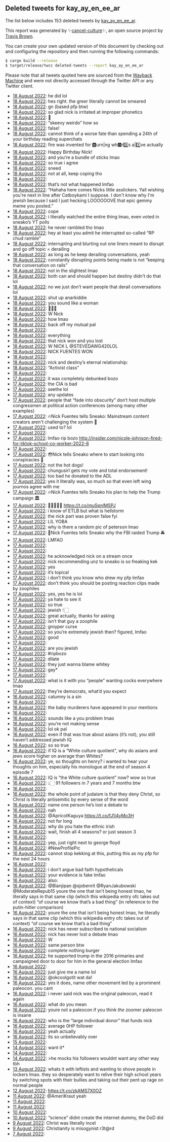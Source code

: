 ## Deleted tweets for kay_ay_en_ee_ar

The list below includes 153 deleted tweets by
[kay_ay_en_ee_ar](https://twitter.com/kay_ay_en_ee_ar).



This report was generated by ✨[cancel-culture](https://github.com/travisbrown/cancel-culture)✨,
an open source project by [Travis Brown](https://twitter.com/travisbrown).

You can create your own updated version of this document by checking out and configuring the
repository and then running the following commands:

```bash
$ cargo build --release
$ target/release/twcc deleted-tweets --report kay_ay_en_ee_ar
```

Please note that all tweets quoted here are sourced from the
[Wayback Machine](https://web.archive.org) and were not directly accessed through the Twitter API or
any Twitter client.

* [18 August 2022](https://web.archive.org/web/20220818091637/https://twitter.com/kay_ay_en_ee_ar/status/1560193283820748801): he did lol <!--1560193283820748801-->
* [18 August 2022](https://web.archive.org/web/20220818090505/https://twitter.com/kay_ay_en_ee_ar/status/1560190729300975618): hes right. the greer literally cannot be smeared <!--1560190729300975618-->
* [18 August 2022](https://web.archive.org/web/20220818074327/https://twitter.com/kay_ay_en_ee_ar/status/1560170120781217794): gn (based pfp btw) <!--1560170120781217794-->
* [18 August 2022](https://web.archive.org/web/20220818073316/https://twitter.com/kay_ay_en_ee_ar/status/1560167774495834112): so glad nick is irritated at improper phonetics <!--1560167774495834112-->
* [18 August 2022](https://web.archive.org/web/20220818071517/https://twitter.com/kay_ay_en_ee_ar/status/1560163163915649028): 🥶 <!--1560163163915649028-->
* [18 August 2022](https://web.archive.org/web/20220818071102/https://twitter.com/kay_ay_en_ee_ar/status/1560161777098362882): “skeevy weirdo” how so <!--1560161777098362882-->
* [18 August 2022](https://web.archive.org/web/20220818070644/https://twitter.com/kay_ay_en_ee_ar/status/1560149889790754817): false! <!--1560149889790754817-->
* [18 August 2022](https://web.archive.org/web/20220818061754/https://twitter.com/kay_ay_en_ee_ar/status/1560148884822937602): cannot think of a worse fate than spending a 24th of your birthday reading superchats <!--1560148884822937602-->
* [18 August 2022](https://web.archive.org/web/20220818084646/https://twitter.com/kay_ay_en_ee_ar/status/1560140594269327362): fire was invented for 🅱️urn|ng wh🅾️r3️⃣s a|1️⃣ve actually <!--1560140594269327362-->
* [18 August 2022](https://web.archive.org/web/20220818051018/https://twitter.com/kay_ay_en_ee_ar/status/1560131376485203968): Happy Birthday Nick! <!--1560131376485203968-->
* [18 August 2022](https://web.archive.org/web/20220818050132/https://twitter.com/kay_ay_en_ee_ar/status/1560128745842905088): and you’re a bundle of sticks lmao <!--1560128745842905088-->
* [18 August 2022](https://web.archive.org/web/20220818085107/https://twitter.com/kay_ay_en_ee_ar/status/1560128428317315073): so true i agree <!--1560128428317315073-->
* [18 August 2022](https://web.archive.org/web/20220818060334/https://twitter.com/kay_ay_en_ee_ar/status/1560128375653601281): sneed <!--1560128375653601281-->
* [18 August 2022](https://web.archive.org/web/20220818085107/https://twitter.com/kay_ay_en_ee_ar/status/1560128428317315073): not at all, keep coping tho <!--1560126106153402370-->
* [18 August 2022](https://web.archive.org/web/20220818044809/https://twitter.com/kay_ay_en_ee_ar/status/1560125920907862017):  <!--1560125920907862017-->
* [18 August 2022](https://web.archive.org/web/20220818051948/https://twitter.com/kay_ay_en_ee_ar/status/1560125518716063744): that’s not what happened lmfao <!--1560125518716063744-->
* [18 August 2022](https://web.archive.org/web/20220818044418/https://twitter.com/kay_ay_en_ee_ar/status/1560125092696412160): “Hahaha here comes Nicks little asslickers. Yall wishing you're next in line after Catboykami I suppose.  I don't know why I'm jewish because I said I just hecking LOOOOOOVE that epic gemmy meme you posted.” <!--1560125092696412160-->
* [18 August 2022](https://web.archive.org/web/20220818044245/https://twitter.com/kay_ay_en_ee_ar/status/1560124527857762305): cope <!--1560124527857762305-->
* [18 August 2022](https://web.archive.org/web/20220818085107/https://twitter.com/kay_ay_en_ee_ar/status/1560128428317315073): i literally watched the entire thing lmao, even voted in sneako’s YT polls <!--1560124047786221568-->
* [18 August 2022](https://web.archive.org/web/20220818085107/https://twitter.com/kay_ay_en_ee_ar/status/1560128428317315073): he never rambled tho lmao <!--1560123536013987842-->
* [18 August 2022](https://web.archive.org/web/20220818042840/https://twitter.com/kay_ay_en_ee_ar/status/1560121308603719680): hey at least you admit he interrupted so-called “RP chud ramble” <!--1560121308603719680-->
* [18 August 2022](https://web.archive.org/web/20220818042034/https://twitter.com/kay_ay_en_ee_ar/status/1560119304217104384): interrupting and blurting out one liners meant to disrupt and go off topic = derailing <!--1560119304217104384-->
* [18 August 2022](https://web.archive.org/web/20220818062905/https://twitter.com/kay_ay_en_ee_ar/status/1560118090893037570): as long as he keep derailing conversations, yeah <!--1560118090893037570-->
* [18 August 2022](https://web.archive.org/web/20220818051948/https://twitter.com/kay_ay_en_ee_ar/status/1560125518716063744): constantly disrupting points being made is not “keeping that conversation on rails” <!--1560114558244732928-->
* [18 August 2022](https://web.archive.org/web/20220818040414/https://twitter.com/kay_ay_en_ee_ar/status/1560114352509882368): not in the slightest lmao <!--1560114352509882368-->
* [18 August 2022](https://web.archive.org/web/20220818062905/https://twitter.com/kay_ay_en_ee_ar/status/1560118090893037570): both can and should happen but destiny didn’t do that lol <!--1560114237078396929-->
* [18 August 2022](https://web.archive.org/web/20220818035619/https://twitter.com/kay_ay_en_ee_ar/status/1560113138674057218): no we just don’t want people that derail conversations lol <!--1560113138674057218-->
* [18 August 2022](https://web.archive.org/web/20220818034601/https://twitter.com/kay_ay_en_ee_ar/status/1560110490482888706): shut up anarkiddie <!--1560110490482888706-->
* [18 August 2022](https://web.archive.org/web/20220818025842/https://twitter.com/kay_ay_en_ee_ar/status/1560086205882109954): you sound like a woman <!--1560086205882109954-->
* [18 August 2022](https://web.archive.org/web/20220818045344/https://twitter.com/kay_ay_en_ee_ar/status/1560083787190620160): 🧢🧢🧢 <!--1560083787190620160-->
* [18 August 2022](https://web.archive.org/web/20220818015936/https://twitter.com/kay_ay_en_ee_ar/status/1560083490833580032): W Nick <!--1560083490833580032-->
* [18 August 2022](https://web.archive.org/web/20220818014817/https://twitter.com/kay_ay_en_ee_ar/status/1560080634420367360): how lmao <!--1560080634420367360-->
* [18 August 2022](https://web.archive.org/web/20220818013647/https://twitter.com/kay_ay_en_ee_ar/status/1560077851004657670): back off my mutual pal <!--1560077851004657670-->
* [18 August 2022](https://web.archive.org/web/20220818042640/https://twitter.com/kay_ay_en_ee_ar/status/1560077460695285770):  <!--1560077460695285770-->
* [18 August 2022](https://web.archive.org/web/20220818013404/https://twitter.com/kay_ay_en_ee_ar/status/1560077059728281606): everything <!--1560077059728281606-->
* [18 August 2022](https://web.archive.org/web/20220818013404/https://twitter.com/kay_ay_en_ee_ar/status/1560077059728281606): that nick won and you lost <!--1560076704118358018-->
* [18 August 2022](https://web.archive.org/web/20220818013404/https://twitter.com/kay_ay_en_ee_ar/status/1560077059728281606): W NICK L @STEVEDAWG420LOL <!--1560076388538933250-->
* [18 August 2022](https://web.archive.org/web/20220818011341/https://twitter.com/kay_ay_en_ee_ar/status/1560072177625571328): NICK FUENTES WON <!--1560072177625571328-->
* [18 August 2022](https://web.archive.org/web/20220818011057/https://twitter.com/kay_ay_en_ee_ar/status/1560065806490386432):  <!--1560065806490386432-->
* [18 August 2022](https://web.archive.org/web/20220818002205/https://twitter.com/kay_ay_en_ee_ar/status/1560059231046438912): nick and destiny’s eternal relationship: <!--1560059231046438912-->
* [18 August 2022](https://web.archive.org/web/20220818005833/https://twitter.com/kay_ay_en_ee_ar/status/1560054957176508417): “Activist class” <!--1560054957176508417-->
* [18 August 2022](https://web.archive.org/web/20220818000345/https://twitter.com/kay_ay_en_ee_ar/status/1560054122157580289):  <!--1560054122157580289-->
* [17 August 2022](https://web.archive.org/web/20220817235326/https://twitter.com/kay_ay_en_ee_ar/status/1560051799893082114): it was completely debunked bozo <!--1560051799893082114-->
* [17 August 2022](https://web.archive.org/web/20220818075248/https://twitter.com/kay_ay_en_ee_ar/status/1560041389559259136): the CIA is bad <!--1560041389559259136-->
* [17 August 2022](https://web.archive.org/web/20220818054839/https://twitter.com/kay_ay_en_ee_ar/status/1560028518364467201): seethe lol <!--1560028518364467201-->
* [17 August 2022](https://web.archive.org/web/20220817222126/https://twitter.com/kay_ay_en_ee_ar/status/1560028409778012160): any updates <!--1560028409778012160-->
* [17 August 2022](https://web.archive.org/web/20220817222137/https://twitter.com/kay_ay_en_ee_ar/status/1560010045290680334): people that “fade into obscurity” don’t host multiple congressmen at political action conferences (among many other examples) <!--1560018031019020288-->
* [17 August 2022](https://web.archive.org/web/20220818050755/https://twitter.com/kay_ay_en_ee_ar/status/1560012504457150464): 🔥Nick Fuentes tells Sneako: Mainstream content creators aren't challenging the system 🎥 <!--1560012504457150464-->
* [17 August 2022](https://web.archive.org/web/20220817222137/https://twitter.com/kay_ay_en_ee_ar/status/1560010045290680334): used to? lol <!--1560010045290680334-->
* [17 August 2022](https://web.archive.org/web/20220817183923/https://twitter.com/kay_ay_en_ee_ar/status/1559972849837920256):  <!--1559972849837920256-->
* [17 August 2022](https://web.archive.org/web/20220817182855/https://twitter.com/kay_ay_en_ee_ar/status/1559970295276097536): lmfao rip bozo  http://insider.com/nicole-johnson-fired-for-tiktok-school-co-worker-2022-8 <!--1559970295276097536-->
* [17 August 2022](https://web.archive.org/web/20220818090849/https://twitter.com/kay_ay_en_ee_ar/status/1559968891627081729):  <!--1559968891627081729-->
* [17 August 2022](https://web.archive.org/web/20220817204937/https://twitter.com/kay_ay_en_ee_ar/status/1559966889262161920): 😳Nick tells Sneako where to start looking into conspiracies 👀 <!--1559966889262161920-->
* [17 August 2022](https://web.archive.org/web/20220818000056/https://twitter.com/kay_ay_en_ee_ar/status/1559965492152000512): not the hot dogs! <!--1559965492152000512-->
* [17 August 2022](https://web.archive.org/web/20220817170648/https://twitter.com/kay_ay_en_ee_ar/status/1559949424259960833): chungusirl gets my vote and total endorsement! <!--1559949424259960833-->
* [17 August 2022](https://web.archive.org/web/20220817194614/https://twitter.com/kay_ay_en_ee_ar/status/1559935234682097667): too bad he donated to the ADL <!--1559935234682097667-->
* [17 August 2022](https://web.archive.org/web/20220817160947/https://twitter.com/kay_ay_en_ee_ar/status/1559935099537342464): yes it literally was, so much so that even left wing journos agree with me <!--1559935099537342464-->
* [17 August 2022](https://web.archive.org/web/20220817174230/https://twitter.com/kay_ay_en_ee_ar/status/1559932005948833795): 🔥Nick Fuentes tells Sneako his plan to help the Trump campaign 🏛 <!--1559932005948833795-->
* [17 August 2022](https://web.archive.org/web/20220817102541/https://twitter.com/kay_ay_en_ee_ar/status/1559848936315174912): 🤩🤩🤩🤩🤩 https://t.co/muSpnlMSPJ <!--1559848936315174912-->
* [17 August 2022](https://web.archive.org/web/20220817124103/https://twitter.com/kay_ay_en_ee_ar/status/1559847686907609090): i know of ETLB but what is hellstorm <!--1559847686907609090-->
* [17 August 2022](https://web.archive.org/web/20220817183856/https://twitter.com/kay_ay_en_ee_ar/status/1559847304311578626): the nick part was proven false fyi <!--1559847304311578626-->
* [17 August 2022](https://web.archive.org/web/20220817101016/https://twitter.com/kay_ay_en_ee_ar/status/1559844537064988672): LIL YOBA <!--1559844537064988672-->
* [17 August 2022](https://web.archive.org/web/20220817100840/https://twitter.com/kay_ay_en_ee_ar/status/1559844441543917568): why is there a random pic of peterson lmao <!--1559844441543917568-->
* [17 August 2022](https://web.archive.org/web/20220817093447/https://twitter.com/kay_ay_en_ee_ar/status/1559835948040470528): 🚨Nick Fuentes tells Sneako why the FBI raided Trump 🚔 <!--1559835948040470528-->
* [17 August 2022](https://web.archive.org/web/20220817071205/https://twitter.com/kay_ay_en_ee_ar/status/1559799851386372098): LMFAO <!--1559799851386372098-->
* [17 August 2022](https://web.archive.org/web/20220817121206/https://twitter.com/kay_ay_en_ee_ar/status/1559794997381267456):  <!--1559794997381267456-->
* [17 August 2022](https://web.archive.org/web/20220817071922/https://twitter.com/kay_ay_en_ee_ar/status/1559790352734748672):  <!--1559790352734748672-->
* [17 August 2022](https://web.archive.org/web/20220817072126/https://twitter.com/kay_ay_en_ee_ar/status/1559789786814156800): he acknowledged nick on a stream once <!--1559789786814156800-->
* [17 August 2022](https://web.archive.org/web/20220817055509/https://twitter.com/kay_ay_en_ee_ar/status/1559779575344893952): nick recommending unz to sneako is so freaking kek <!--1559779575344893952-->
* [17 August 2022](https://web.archive.org/web/20220817164206/https://twitter.com/kay_ay_en_ee_ar/status/1559750120857542657): yes <!--1559750120857542657-->
* [17 August 2022](https://web.archive.org/web/20220817035059/https://twitter.com/kay_ay_en_ee_ar/status/1559749254322786304): it’s topical <!--1559749254322786304-->
* [17 August 2022](https://web.archive.org/web/20220817121718/https://twitter.com/kay_ay_en_ee_ar/status/1559742659094265864): i don’t think you know who drew my pfp lmfao <!--1559742659094265864-->
* [17 August 2022](https://web.archive.org/web/20220817025744/https://twitter.com/kay_ay_en_ee_ar/status/1559736005107875840): don’t think you should be posting reaction clips made by zoophiles <!--1559736005107875840-->
* [17 August 2022](https://web.archive.org/web/20220817025744/https://twitter.com/kay_ay_en_ee_ar/status/1559736005107875840): yes, yes he is lol <!--1559734072196431873-->
* [17 August 2022](https://web.archive.org/web/20220817025813/https://twitter.com/kay_ay_en_ee_ar/status/1559733935243943941): ya hate to see it <!--1559733935243943941-->
* [17 August 2022](https://web.archive.org/web/20220817024106/https://twitter.com/kay_ay_en_ee_ar/status/1559731512114905089): so true <!--1559731512114905089-->
* [17 August 2022](https://web.archive.org/web/20220817043724/https://twitter.com/kay_ay_en_ee_ar/status/1559729161626951685): jewish 👇🏻 <!--1559729161626951685-->
* [17 August 2022](https://web.archive.org/web/20220817022601/https://twitter.com/kay_ay_en_ee_ar/status/1559727875179384837): great actually, thanks for asking <!--1559727875179384837-->
* [17 August 2022](https://web.archive.org/web/20220817051554/https://twitter.com/kay_ay_en_ee_ar/status/1559727027472703489): isn’t that guy a zoophile <!--1559727027472703489-->
* [17 August 2022](https://web.archive.org/web/20220817022059/https://twitter.com/kay_ay_en_ee_ar/status/1559726241032404993): groyper curse <!--1559726241032404993-->
* [17 August 2022](https://web.archive.org/web/20220817065423/https://twitter.com/kay_ay_en_ee_ar/status/1559724911710568450): so you’re extremely jewish then? figured, lmfao <!--1559724911710568450-->
* [17 August 2022](https://web.archive.org/web/20220817025320/https://twitter.com/kay_ay_en_ee_ar/status/1559723480400240641): good <!--1559723480400240641-->
* [17 August 2022](https://web.archive.org/web/20220817063509/https://twitter.com/kay_ay_en_ee_ar/status/1559722620257533952):  <!--1559722620257533952-->
* [17 August 2022](https://web.archive.org/web/20220817150007/https://twitter.com/kay_ay_en_ee_ar/status/1559720194142093317): are you jewish <!--1559720194142093317-->
* [17 August 2022](https://web.archive.org/web/20220817025422/https://twitter.com/kay_ay_en_ee_ar/status/1559717960322883589): #ripbozo <!--1559717960322883589-->
* [17 August 2022](https://web.archive.org/web/20220817024100/https://twitter.com/kay_ay_en_ee_ar/status/1559716169329901574): dilate <!--1559716169329901574-->
* [17 August 2022](https://web.archive.org/web/20220817042308/https://twitter.com/kay_ay_en_ee_ar/status/1559715127733227522): they just wanna blame whitey <!--1559715127733227522-->
* [17 August 2022](https://web.archive.org/web/20220817011432/https://twitter.com/kay_ay_en_ee_ar/status/1559710044702343173): gay* <!--1559710044702343173-->
* [17 August 2022](https://web.archive.org/web/20220817010948/https://twitter.com/kay_ay_en_ee_ar/status/1559708486845472768):  <!--1559708486845472768-->
* [17 August 2022](https://web.archive.org/web/20220817011432/https://twitter.com/kay_ay_en_ee_ar/status/1559710044702343173): what is it with you “people” wanting cocks everywhere lmao <!--1559706719252529154-->
* [17 August 2022](https://web.archive.org/web/20220817062227/https://twitter.com/kay_ay_en_ee_ar/status/1559704124765134849): they’re democrats, what’d you expect <!--1559704124765134849-->
* [16 August 2022](https://web.archive.org/web/20220816231952/https://twitter.com/kay_ay_en_ee_ar/status/1559681071293366278): calumny is a sin <!--1559681071293366278-->
* [16 August 2022](https://web.archive.org/web/20220817100301/https://twitter.com/kay_ay_en_ee_ar/status/1559663406055047169):  <!--1559663406055047169-->
* [16 August 2022](https://web.archive.org/web/20220816233639/https://twitter.com/kay_ay_en_ee_ar/status/1559643611129696257): the baby murderers have appeared in your mentions <!--1559643611129696257-->
* [16 August 2022](https://web.archive.org/web/20220816195242/https://twitter.com/kay_ay_en_ee_ar/status/1559628846143610880):  <!--1559628846143610880-->
* [16 August 2022](https://web.archive.org/web/20220817001404/https://twitter.com/kay_ay_en_ee_ar/status/1559620763321356293): sounds like a you problem lmao <!--1559620763321356293-->
* [16 August 2022](https://web.archive.org/web/20220816234928/https://twitter.com/kay_ay_en_ee_ar/status/1559617387128934401): you’re not making sense <!--1559617387128934401-->
* [16 August 2022](https://web.archive.org/web/20220816184836/https://twitter.com/kay_ay_en_ee_ar/status/1559612844840308737): lol ok pal <!--1559612844840308737-->
* [16 August 2022](https://web.archive.org/web/20220817005607/https://twitter.com/kay_ay_en_ee_ar/status/1559610011743051778): even if that was true about asians (it’s not), you still haven’t addressed jewish IQ <!--1559610011743051778-->
* [16 August 2022](https://web.archive.org/web/20220816211507/https://twitter.com/kay_ay_en_ee_ar/status/1559608948386406401): so so true <!--1559608948386406401-->
* [16 August 2022](https://web.archive.org/web/20220817005607/https://twitter.com/kay_ay_en_ee_ar/status/1559610011743051778): if IQ is a “White culture quotient”, why do asians and jews score higher on average than Whites? <!--1559607174455873536-->
* [16 August 2022](https://web.archive.org/web/20220816182551/https://twitter.com/kay_ay_en_ee_ar/status/1559606916279685123): ye, so thoughts on henry? i wanted to hear your thoughts on him, especially his monologue at the end of season 4 episode 7 <!--1559606916279685123-->
* [16 August 2022](https://web.archive.org/web/20220816182012/https://twitter.com/kay_ay_en_ee_ar/status/1559605794718482432): IQ is “the White culture quotient” now? wow so true <!--1559605794718482432-->
* [16 August 2022](https://web.archive.org/web/20220816180940/https://twitter.com/kay_ay_en_ee_ar/status/1559602860240805889): 👆🏻 91 followers in 7 years and 7 months btw <!--1559602860240805889-->
* [16 August 2022](https://web.archive.org/web/20220816180403/https://twitter.com/kay_ay_en_ee_ar/status/1559601849119948801):  <!--1559601849119948801-->
* [16 August 2022](https://web.archive.org/web/20220816205531/https://twitter.com/kay_ay_en_ee_ar/status/1559600339426369537): the whole point of judaism is that they deny Christ, so Christ is literally antisemitic by every sense of the word <!--1559601513584009218-->
* [16 August 2022](https://web.archive.org/web/20220816183651/https://twitter.com/kay_ay_en_ee_ar/status/1559600537372426240): name one person he’s lost a debate to <!--1559600537372426240-->
* [16 August 2022](https://web.archive.org/web/20220816205531/https://twitter.com/kay_ay_en_ee_ar/status/1559600339426369537): nah <!--1559600339426369537-->
* [16 August 2022](https://web.archive.org/web/20220816083455/https://twitter.com/kay_ay_en_ee_ar/status/1559458673080025091): @ApricotKaguya https://t.co/fJ1i4yMo3H <!--1559458673080025091-->
* [16 August 2022](https://web.archive.org/web/20220816093544/https://twitter.com/kay_ay_en_ee_ar/status/1559456374559571969): not for long <!--1559456374559571969-->
* [16 August 2022](https://web.archive.org/web/20220817003315/https://twitter.com/kay_ay_en_ee_ar/status/1559456356922544129): why do you hate the ethnic irish <!--1559456356922544129-->
* [16 August 2022](https://web.archive.org/web/20220816145316/https://twitter.com/kay_ay_en_ee_ar/status/1559446839925116928): wait, finish all 4 seasons? or just season 3 <!--1559446839925116928-->
* [16 August 2022](https://web.archive.org/web/20220816073614/https://twitter.com/kay_ay_en_ee_ar/status/1559443556317683712):  <!--1559443556317683712-->
* [16 August 2022](https://web.archive.org/web/20220816092706/https://twitter.com/kay_ay_en_ee_ar/status/1559435706371608577): yep, just right next to george floyd <!--1559435706371608577-->
* [16 August 2022](https://web.archive.org/web/20220816065924/https://twitter.com/kay_ay_en_ee_ar/status/1559434353154953217): #NewProfilePic <!--1559434353154953217-->
* [16 August 2022](https://web.archive.org/web/20220816065943/https://twitter.com/kay_ay_en_ee_ar/status/1559434095268167683): cannot stop kekking at this, putting this as my pfp for the next 24 hours <!--1559434095268167683-->
* [16 August 2022](https://web.archive.org/web/20220816064711/https://twitter.com/kay_ay_en_ee_ar/status/1559431258861715456):  <!--1559431258861715456-->
* [16 August 2022](https://web.archive.org/web/20220816064555/https://twitter.com/kay_ay_en_ee_ar/status/1559430594379087873): i don’t argue bad faith hypotheticals <!--1559430594379087873-->
* [16 August 2022](https://web.archive.org/web/20220816064555/https://twitter.com/kay_ay_en_ee_ar/status/1559430594379087873): your evidence is fake lmfao <!--1559429422742134784-->
* [16 August 2022](https://web.archive.org/web/20220816210633/https://twitter.com/kay_ay_en_ee_ar/status/1559428274790584321): also: <!--1559428274790584321-->
* [16 August 2022](https://web.archive.org/web/20220816063106/https://twitter.com/kay_ay_en_ee_ar/status/1559427513612369922): @Blanjipan @sjobenrit @RyanJakubowski @ModerateRepub15 youre the one that isn’t being honest lmao, he literally says in that same clip (which this wikipedia entry ofc takes out of context) “of course we know that’s a bad thing” (in reference to the putin-hitler comparison) <!--1559427513612369922-->
* [16 August 2022](https://web.archive.org/web/20220816063004/https://twitter.com/kay_ay_en_ee_ar/status/1559426954503282689): youre the one that isn’t being honest lmao, he literally says in that same clip (which this wikipedia entry ofc takes out of context) “of course we know that’s a bad thing” <!--1559426954503282689-->
* [16 August 2022](https://web.archive.org/web/20220816080016/https://twitter.com/kay_ay_en_ee_ar/status/1559424257192501249): nick has never subscribed to national socialism <!--1559424257192501249-->
* [16 August 2022](https://web.archive.org/web/20220816064108/https://twitter.com/kay_ay_en_ee_ar/status/1559423912533958658): nick has never lost a debate lmao <!--1559423912533958658-->
* [16 August 2022](https://web.archive.org/web/20220816060439/https://twitter.com/kay_ay_en_ee_ar/status/1559420775249190912): W <!--1559420775249190912-->
* [16 August 2022](https://web.archive.org/web/20220816064259/https://twitter.com/kay_ay_en_ee_ar/status/1559413176713756673): same person btw <!--1559413176713756673-->
* [16 August 2022](https://web.archive.org/web/20220816193337/https://twitter.com/kay_ay_en_ee_ar/status/1559377547749646337): complete nothing burger <!--1559400199914754048-->
* [16 August 2022](https://web.archive.org/web/20220816101608/https://twitter.com/kay_ay_en_ee_ar/status/1559383575027499014): he supported trump in the 2016 primaries and campaigned door to door for him in the general election lmfao <!--1559383575027499014-->
* [16 August 2022](https://web.archive.org/web/20220816032329/https://twitter.com/kay_ay_en_ee_ar/status/1559379690225377288):  <!--1559379690225377288-->
* [16 August 2022](https://web.archive.org/web/20220816070013/https://twitter.com/kay_ay_en_ee_ar/status/1559372417017024512): just give me a name lol <!--1559377547749646337-->
* [16 August 2022](https://web.archive.org/web/20220816145209/https://twitter.com/kay_ay_en_ee_ar/status/1559375996046000131): @okcoolgotit wat da! <!--1559375996046000131-->
* [16 August 2022](https://web.archive.org/web/20220816130200/https://twitter.com/kay_ay_en_ee_ar/status/1559375876193587200): yes it does, name other movement led by a prominent paleocon. you cant <!--1559375876193587200-->
* [16 August 2022](https://web.archive.org/web/20220816030320/https://twitter.com/kay_ay_en_ee_ar/status/1559374880335863809): i never said nick was the original paleocon, read it again <!--1559374880335863809-->
* [16 August 2022](https://web.archive.org/web/20220816140917/https://twitter.com/kay_ay_en_ee_ar/status/1559373757965279235): what do you mean <!--1559373757965279235-->
* [16 August 2022](https://web.archive.org/web/20220816030320/https://twitter.com/kay_ay_en_ee_ar/status/1559374880335863809): youre not a paleocon if you think *the* zoomer paleocon is insane <!--1559372790129692672-->
* [16 August 2022](https://web.archive.org/web/20220816070013/https://twitter.com/kay_ay_en_ee_ar/status/1559372417017024512): who is the “large individual donor” that funds nick <!--1559372417017024512-->
* [16 August 2022](https://web.archive.org/web/20220816024952/https://twitter.com/kay_ay_en_ee_ar/status/1559371561563561986): average 0HP follower <!--1559371561563561986-->
* [16 August 2022](https://web.archive.org/web/20220816015414/https://twitter.com/kay_ay_en_ee_ar/status/1559357229106593793): yeah actually <!--1559357229106593793-->
* [16 August 2022](https://web.archive.org/web/20220816113837/https://twitter.com/kay_ay_en_ee_ar/status/1559352890396901376): its so unbelievably over <!--1559352890396901376-->
* [15 August 2022](https://web.archive.org/web/20220815213815/https://twitter.com/kay_ay_en_ee_ar/status/1559258965221023745):  <!--1559258965221023745-->
* [14 August 2022](https://web.archive.org/web/20220815143410/https://twitter.com/kay_ay_en_ee_ar/status/1558714545383919617): want it* <!--1558729277528576000-->
* [14 August 2022](https://web.archive.org/web/20220815143410/https://twitter.com/kay_ay_en_ee_ar/status/1558714545383919617):  <!--1558721793933905922-->
* [14 August 2022](https://web.archive.org/web/20220815143410/https://twitter.com/kay_ay_en_ee_ar/status/1558714545383919617): >he mocks his followers wouldnt want any other way tbh <!--1558714545383919617-->
* [13 August 2022](https://web.archive.org/web/20220815161152/https://twitter.com/kay_ay_en_ee_ar/status/1558497000617922560): whats it with leftists and wanting to shove people in lockers lmao. they so desperately want to relive their high school years by switching spots with their bullies and taking out their pent up rage on normal people <!--1558497000617922560-->
* [12 August 2022](https://web.archive.org/web/20220812203238/https://twitter.com/kay_ay_en_ee_ar/status/1558189740930777089): https://t.co/zkAMS7X0OZ <!--1558189740930777089-->
* [11 August 2022](https://web.archive.org/web/20220811080655/https://twitter.com/kay_ay_en_ee_ar/status/1557639687317118976): @AmeriKraut yeah <!--1557639687317118976-->
* [11 August 2022](https://web.archive.org/web/20220811062844/https://twitter.com/kay_ay_en_ee_ar/status/1557606780380889088):  <!--1557606780380889088-->
* [11 August 2022](https://web.archive.org/web/20220811061305/https://twitter.com/kay_ay_en_ee_ar/status/1557606694489923585):  <!--1557606694489923585-->
* [10 August 2022](https://web.archive.org/web/20220810222618/https://twitter.com/kay_ay_en_ee_ar/status/1557492120583299073):  <!--1557492120583299073-->
* [10 August 2022](https://web.archive.org/web/20220811091629/https://twitter.com/kay_ay_en_ee_ar/status/1557470530156072961): “science” didnt create the internet dummy, the DoD did <!--1557470530156072961-->
* [ 9 August 2022](https://web.archive.org/web/20220810234927/https://twitter.com/kay_ay_en_ee_ar/status/1557074768272269318): Christ was literally incel <!--1557075374206603264-->
* [ 9 August 2022](https://web.archive.org/web/20220810234927/https://twitter.com/kay_ay_en_ee_ar/status/1557074768272269318): Christianity is misogynist r3t@rd <!--1557074768272269318-->
* [ 7 August 2022](https://web.archive.org/web/20220817225735/https://twitter.com/kay_ay_en_ee_ar/status/1556091143175262210):  <!--1556091143175262210-->
